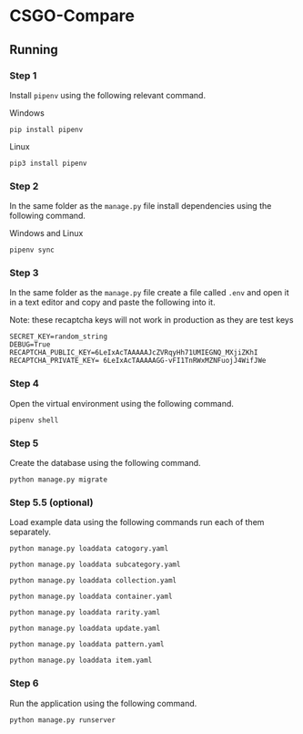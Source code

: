 # CSGO-Compare


## Running
### Step 1
Install `pipenv` using the following relevant command.

Windows
```
pip install pipenv
```

Linux
```
pip3 install pipenv
```

### Step 2
In the same folder as the `manage.py` file install dependencies using the following command.

Windows and Linux
```
pipenv sync
```

### Step 3
In the same folder as the `manage.py` file create a file called `.env` and open it in a text editor and copy and paste the following into it.

Note: these recaptcha keys will not work in production as they are test keys
```
SECRET_KEY=random_string
DEBUG=True
RECAPTCHA_PUBLIC_KEY=6LeIxAcTAAAAAJcZVRqyHh71UMIEGNQ_MXjiZKhI
RECAPTCHA_PRIVATE_KEY= 6LeIxAcTAAAAAGG-vFI1TnRWxMZNFuojJ4WifJWe
```

### Step 4
Open the virtual environment using the following command.

```
pipenv shell
```

### Step 5
Create the database using the following command.

```
python manage.py migrate
```

### Step 5.5 (optional)
Load example data using the following commands run each of them separately.

```
python manage.py loaddata catogory.yaml
```

```
python manage.py loaddata subcategory.yaml
```

```
python manage.py loaddata collection.yaml
```

```
python manage.py loaddata container.yaml
```

```
python manage.py loaddata rarity.yaml
```

```
python manage.py loaddata update.yaml
```

```
python manage.py loaddata pattern.yaml
```

```
python manage.py loaddata item.yaml
```

### Step 6
Run the application using the following command.

```
python manage.py runserver
```